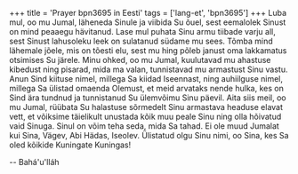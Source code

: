 +++
title = 'Prayer bpn3695 in Eesti'
tags = ['lang-et', 'bpn3695']
+++
Luba mul, oo mu Jumal, läheneda Sinule ja viibida Su õuel, sest eemalolek Sinust on mind peaaegu hävitanud. Lase mul puhata Sinu armu tiibade varju all, sest Sinust lahusoleku leek on sulatanud südame mu sees. Tõmba mind lähemale jõele, mis on tõesti elu, sest mu hing põleb janust oma lakkamatus otsimises Su järele. Minu ohked, oo mu Jumal, kuulutavad mu ahastuse kibedust ning pisarad, mida ma valan, tunnistavad mu armastust Sinu vastu. Anun Sind kiituse nimel, millega Sa kiidad Iseennast, ning auhiilguse nimel, millega Sa ülistad omaenda Olemust, et meid arvataks nende hulka, kes on Sind ära tundnud ja tunnistanud Su ülemvõimu Sinu päevil. Aita siis meil, oo mu Jumal, rüübata Su halastuse sõrmedelt Sinu armastava headuse elavat vett, et võiksime täielikult unustada kõik muu peale Sinu ning olla hõivatud vaid Sinuga. Sinul on võim teha seda, mida Sa tahad. Ei ole muud Jumalat kui Sina, Vägev, Abi Hädas, Iseolev. Ülistatud olgu Sinu nimi, oo Sina, kes Sa oled kõikide Kuningate Kuningas!

-- Bahá'u'lláh
